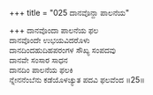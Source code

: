 +++
title = "025 ದಾನವೊನ್ದಾ ಪಾಲನೆಯ"

+++
ದಾನವೊಂದಾ ಪಾಲನೆಯ ಫಲ   
ದಾನವೊಂದೇ ಉಭಯವಿದರೊಳು   
ದಾನದಿಂದಹುದಿಹಪರಂಗಳ ಸೌಖ್ಯ ಸಂಪದವು   
ದಾನವೇ ಸಂಸಾರ ಸಾಧನ   
ದಾನದಿಂ ಪಾಲನೆಯ ಫಲಕಿ   
ನ್ನೇನನೆಂಬೆನು ಕಡೆಯೊಳಚ್ಯುತ ಪದವಿ ಫಲವೆಂದ   ॥25॥
